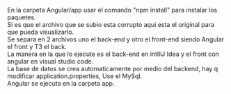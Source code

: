   En la carpeta Angular/app usar el comando "npm install" para instalar los paquetes.  
  Si es que el archivo que se subio esta corrupto aqui esta el original para que pueda visualizarlo.  
  Se separa en 2 archivos uno el back-end y otro el front-end siendo Angular el front y T3 el back.  
  La manera en la que lo ejecute es el back-end en intlliJ Idea y el front con angular en visual studio code.  
  La base de datos se crea automaticamente por medio del backend, hay q modificar application.properties, Use el MySql.  
  Angular se ejecuta en la carpeta app.  
